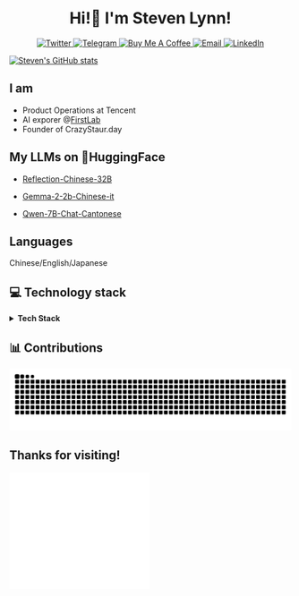 <!-- markdownlint-disable MD033 MD045 -->
<h1 align="center">Hi!👋 I'm Steven Lynn!</h1>

<div align="center">
  <a href="https://x.com/stv_lynn">
    <img alt="Twitter" src="https://img.shields.io/badge/Twitter-@stv_lynn-1DA1F2?style=flat-square&logo=twitter&logoColor=white" height="22" />
  </a>
  <a href="https://t.me/stvlynn">
    <img alt="Telegram" src="https://img.shields.io/badge/Telegram-@stvlynn-26A5E4?style=flat-square&logo=telegram&logoColor=white" height="22" />
  </a>
  <a href="https://buymeacoffee.com/stvlynn">
    <img alt="Buy Me A Coffee" src="https://img.shields.io/badge/Buy%20Me%20A%20Coffee-@stvlynn-FFDD00?style=flat-square&logo=buy-me-a-coffee&logoColor=000000" height="22" />
  </a>
  <a href="mailto:i@stv.pm">
    <img alt="Email" src="https://img.shields.io/badge/Email-i%40stv.pm-D14836?style=flat-square&logo=gmail&logoColor=white" height="22" />
  </a>
  <a href="https://www.linkedin.com/in/hongyiling">
    <img alt="LinkedIn" src="https://img.shields.io/badge/LinkedIn-hongyiling-0A66C2?style=flat-square&logo=linkedin&logoColor=white" height="22" />
  </a>
  <br/>
</div>
<!-- markdownlint-enable MD033 MD045 -->



[![Steven's GitHub stats](https://github-readme-stats.vercel.app/api?username=stvlynn)](https://github.com/anuraghazra/github-readme-stats)

## I am

- Product Operations at Tencent
- AI exporer @[FirstLab](https://1stlab.org)
- Founder of CrazyStaur.day

## My LLMs on 🤗HuggingFace

- [Reflection-Chinese-32B](https://huggingface.co/stvlynn/Reflection-Chinese-32B)

- [Gemma-2-2b-Chinese-it](https://huggingface.co/stvlynn/Gemma-2-2b-Chinese-it)

- [Qwen-7B-Chat-Cantonese](https://huggingface.co/stvlynn/Qwen-7B-Chat-Cantonese)

## Languages

Chinese/English/Japanese

## 💻 Technology stack

<!-- markdownlint-disable MD033 -->
<details>
  <summary><strong>Tech Stack</strong></summary>

### Learning

![](https://skillicons.dev/icons?i=tensorflow,swift,figma,solidity,nextjs,vue,rust,go,svelte&theme=dark&perline=6)

### Using

![](https://skillicons.dev/icons?i=vercel,netlify,docker,html,css,bash,python,r,c,cpp,git,sketchup,matlab,workers,wordpress,autocad&theme=dark&perline=6)

### Tools

![](https://skillicons.dev/icons?i=ps,pr,figma,idea,pycharm,vscode,visualstudio&theme=dark&perline=6)

### Systems

![](https://skillicons.dev/icons?i=apple,debian,ubuntu,arch,raspberrypi&theme=dark&perline=6)

</details>
<!-- markdownlint-enable MD033 -->



## 📊 Contributions

<picture>
  <source media="(prefers-color-scheme: dark)" srcset="assets/github-contribution-grid-snake-dark.svg" />
  <source media="(prefers-color-scheme: light)" srcset="assets/github-contribution-grid-snake.svg" />
  <img alt="github-snake" src="assets/github-contribution-grid-snake.svg" />
</picture>

## Thanks for visiting!

<img align="left" width="250px" src="./svg-drawing.svg" />
